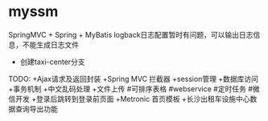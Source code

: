 ﻿# myssm
SpringMVC + Spring + MyBatis
logback日志配置暂时有问题，可以输出日志信息，不能生成日志文件

+ 创建taxi-center分支

TODO:
  +Ajax请求及返回封装
  +Spring MVC 拦截器
  +session管理
  +数据库访问
  +事务机制
  +中文乱码处理
  +文件上传
  #可排序表格
  #webservice
  #定时任务
  #微信开发
  +登录后跳转到登录前页面
  +Metronic 首页模板
  +长沙出租车设施中心数据查询导出功能